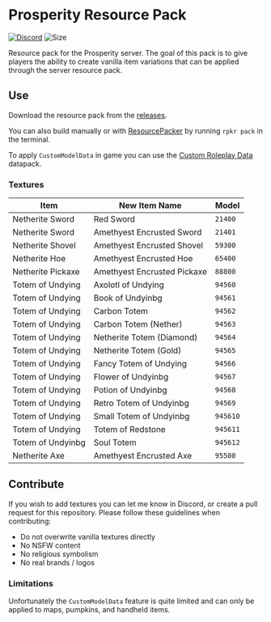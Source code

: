 # Prosperity Resource Pack

[![Discord](https://img.shields.io/discord/844449121376534558?color=%235865F2&label=discord&logo=discord&logoColor=white)](https://discord.gg/hfTxZ4XxYj)
![Size](https://img.shields.io/github/repo-size/prosperitymc/prosperity-resource-pack?color=green&label=size)

Resource pack for the Prosperity server. The goal of this pack is to give players the ability to create vanilla item variations that can be applied through the server resource pack.

## Use

Download the resource pack from the [releases](https://github.com/ProsperityMC/Prosperity-Resource-Pack/releases).

You can also build manually or with [ResourcePacker](https://github.com/nixinova/resourcepacker) by running `rpkr pack` in the terminal.

To apply `CustomModelData` in game you can use the [Custom Roleplay Data](minecraft/customization/custom-roleplay-data-datapack) datapack.

### Textures

| Item              | New Item Name               | Model    |
| ----------------- | --------------------------- | -------- |
| Netherite Sword   | Red Sword                   | `21400`  |
| Netherite Sword   | Amethyest Encrusted Sword   | `21401`  |
| Netherite Shovel  | Amethyest Encrusted Shovel  | `59300`  |
| Netherite Hoe     | Amethyest Encrusted Hoe     | `65400`  |
| Netherite Pickaxe | Amethyest Encrusted Pickaxe | `88800`  |
| Totem of Undying  | Axolotl of Undying          | `94560`  |
| Totem of Undying  | Book of Undyinbg            | `94561`  |
| Totem of Undying  | Carbon Totem                | `94562`  |
| Totem of Undying  | Carbon Totem (Nether)       | `94563`  |
| Totem of Undying  | Netherite Totem (Diamond)   | `94564`  |
| Totem of Undying  | Netherite Totem (Gold)      | `94565`  |
| Totem of Undying  | Fancy Totem of Undying      | `94566`  |
| Totem of Undying  | Flower of Undyinbg          | `94567`  |
| Totem of Undying  | Potion of Undyinbg          | `94568`  |
| Totem of Undying  | Retro Totem of Undyinbg     | `94569`  |
| Totem of Undying  | Small Totem of Undyinbg     | `945610` |
| Totem of Undying  | Totem of Redstone           | `945611` |
| Totem of Undyinbg | Soul Totem                  | `945612` |
| Netherite Axe     | Amethyest Encrusted Axe     | `95500`  |

## Contribute

If you wish to add textures you can let me know in Discord, or create a pull request for this repository. Please follow these guidelines when contributing:

- Do not overwrite vanilla textures directly
- No NSFW content
- No religious symbolism
- No real brands / logos

### Limitations

Unfortunately the `CustomModelData` feature is quite limited and can only be applied to maps, pumpkins, and handheld items.

